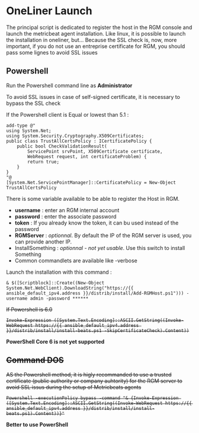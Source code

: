 # OneLiner Launch

The principal script is dedicated to register the host in the RGM console and launch the metricbeat agent installation. Like linux, it is possible to launch the installation in oneliner, but... 
Because the SSL check is, now, more important, if you do not use an entreprise certificate for RGM, you should pass some lignes to avoid SSL issues

## Powershell

Run the Powershell command line as __Administrator__

To avoid SSL issues in case of self-signed certificate, it is necessary to bypass the SSL check

If the Powershell client is Equal or lowest than 5.1 :

```
add-type @"
using System.Net;
using System.Security.Cryptography.X509Certificates;
public class TrustAllCertsPolicy : ICertificatePolicy {
    public bool CheckValidationResult(
        ServicePoint srvPoint, X509Certificate certificate,
        WebRequest request, int certificateProblem) {
        return true;
    }
}
"@
[System.Net.ServicePointManager]::CertificatePolicy = New-Object TrustAllCertsPolicy
```

There is some variable available to be able to register the Host in RGM.

* __username__ : enter an RGM internal account
* __password__ : enter the associate password
* __token__ : If you already know the token, it can bu used instead of the password
* __RGMServer__ : _optionnal_. By default the IP of the RGM server is used, you can provide another IP.
* InstallSomething : _optionnal - not yet usable_. Use this switch to install Something
* Common commandlets are available like -verbose


Launch the installation with this command :

```
& $([Scriptblock]::Create((New-Object System.Net.WebClient).DownloadString("https://{{ ansible_default_ipv4.address }}/distrib/install/Add-RGMHost.ps1"))) -username admin -password ******

```

<s>If Powershell is 6.0

```
Invoke-Expression ([System.Text.Encoding]::ASCII.GetString((Invoke-WebRequest https://{{ ansible_default_ipv4.address }}/distrib/install/install-beats.ps1 -SkipCertificateCheck).Content))

```
</s>
 
 __PowerShell Core 6 is not yet supported__

<s>

## Command DOS
AS the Powershell method, it is higly recommanded to use a trusted certificate (public authority or company auhtority) for the RGM server to avoid SSL issus during the setup of Metricbeats agents

```
Powershell -executionPolicy bypass -command "& {Invoke-Expression ([System.Text.Encoding]::ASCII.GetString((Invoke-WebRequest https://{{ ansible_default_ipv4.address }}/distrib/install/install-beats.ps1).Content))}"
```
</s>

 __Better to use PowerShell__
